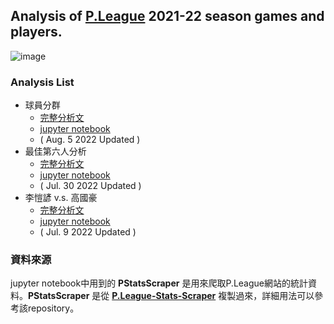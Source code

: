 ## Analysis of [P.League](https://pleagueofficial.com/) 2021-22 season games and players.

![image](https://user-images.githubusercontent.com/75982405/187362413-cdb86c24-b843-45d7-b711-7df12f9e04ce.png)

### Analysis List
- 球員分群
    - [完整分析文](https://surf-shear-188.notion.site/2021-22-8fa8291043484c39a7716ade2ce725e9)
    - [jupyter notebook](https://github.com/HarryChenTw/Basketball-Analysis/blob/main/03_player_clustering.ipynb)
    - ( Aug. 5 2022 Updated )
- 最佳第六人分析 
    - [完整分析文](https://surf-shear-188.notion.site/P-2021-22-52808407254e48f6bee3d8689eb2c9bd)
    - [jupyter notebook](https://github.com/HarryChenTw/Basketball-Analysis/blob/main/02_sixth_man.ipynb)
    - ( Jul. 30 2022 Updated )
-  李愷諺 v.s. 高國豪 
    - [完整分析文](https://surf-shear-188.notion.site/v-s-5870935d482541569e2c1ec3f3b742b4)
    - [jupyter notebook](https://github.com/HarryChenTw/Basketball-Analysis/blob/main/01_kyle_kao_regular_season.ipynb)
    - ( Jul. 9 2022 Updated )

### 資料來源
jupyter notebook中用到的 **PStatsScraper** 是用來爬取P.League網站的統計資料。**PStatsScraper** 是從 **[P.League-Stats-Scraper](https://github.com/HarryChenTw/P.League-Stats-Scraper)** 複製過來，詳細用法可以參考該repository。
